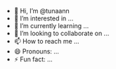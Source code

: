 - 👋 Hi, I’m @tunaann
- 👀 I’m interested in ...
- 🌱 I’m currently learning ...
- 💞️ I’m looking to collaborate on ...
- 📫 How to reach me ...
- 😄 Pronouns: ...
- ⚡ Fun fact: ...

<!---
tunaann/tunaann is a ✨ special ✨ repository because its `README.md` (this file) appears on your GitHub profile.
You can click the Preview link to take a look at your changes.
--->
